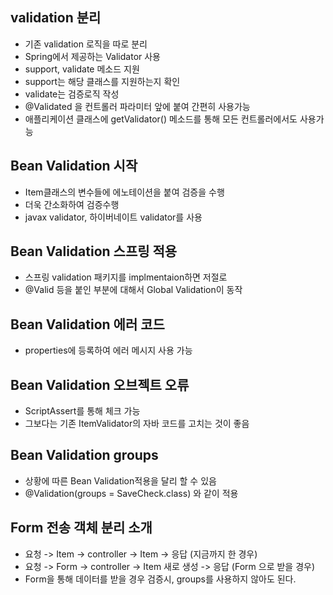 ## validation 분리
* 기존 validation 로직을 따로 분리
* Spring에서 제공하는 Validator 사용
* support, validate 메소드 지원
* support는 해당 클래스를 지원하는지 확인
* validate는 검증로직 작성
* @Validated 을 컨트롤러 파라미터 앞에 붙여 간편히 사용가능
* 애플리케이션 클래스에 getValidator() 메소드를 통해 모든 컨트롤러에서도 사용가능

## Bean Validation 시작
* Item클래스의 변수들에 에노테이션을 붙여 검증을 수행
* 더욱 간소화하여 검증수행
* javax validator, 하이버네이트 validator를 사용

## Bean Validation 스프링 적용
* 스프링 validation 패키지를 implmentaion하면 저절로  
* @Valid 등을 붙인 부분에 대해서 Global Validation이 동작

## Bean Validation 에러 코드
* properties에 등록하여 에러 메시지 사용 가능

## Bean Validation 오브젝트 오류
* ScriptAssert를 통해 체크 가능
* 그보다는 기존 ItemValidator의 자바 코드를 고치는 것이 좋음

## Bean Validation groups
* 상황에 따른 Bean Validation적용을 달리 할 수 있음
* @Validation(groups = SaveCheck.class) 와 같이 적용

## Form 전송 객체 분리 소개
* 요청 -> Item -> controller -> Item -> 응답 (지금까지 한 경우)
* 요청 -> Form -> controller -> Item 새로 생성 -> 응답 (Form 으로 받을 경우)
* Form을 통해 데이터를 받을 경우 검증시, groups를 사용하지 않아도 된다.